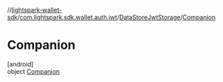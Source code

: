 //[lightspark-wallet-sdk](../../../../index.md)/[com.lightspark.sdk.wallet.auth.jwt](../../index.md)/[DataStoreJwtStorage](../index.md)/[Companion](index.md)

# Companion

[android]\
object [Companion](index.md)
